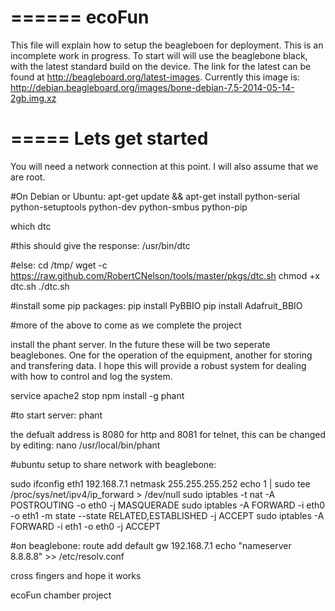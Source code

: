 ======
ecoFun
======
This file will explain how to setup the beagleboen for deployment.  This is an incomplete work in progress.  To start will will use the beaglebone black, with the latest standard build on the device.  The link for the latest can be found at http://beagleboard.org/latest-images.  Currently this image is:
http://debian.beagleboard.org/images/bone-debian-7.5-2014-05-14-2gb.img.xz

=====
Lets get started
=====
You will need a network connection at this point.  I will also assume that we are root.

#On Debian or Ubuntu:
apt-get update && apt-get install python-serial python-setuptools python-dev python-smbus python-pip

which dtc

#this should give the response:
/usr/bin/dtc

#else:
cd /tmp/
wget -c https://raw.github.com/RobertCNelson/tools/master/pkgs/dtc.sh 
chmod +x dtc.sh 
./dtc.sh 

#install some pip packages:
pip install PyBBIO
pip install Adafruit_BBIO

#more of the above to come as we complete the project

install the phant server.  In the future these will be two seperate beaglebones.  One for the operation of the equipment, another for storing and transfering data.  I hope this will provide a robust system for dealing with how to control and log the system.

service apache2 stop
npm install -g phant

#to start server:
phant

the defualt address is 8080 for http and 8081 for telnet, this can be changed by editing:
nano /usr/local/bin/phant

#ubuntu setup to share network with beaglebone:

sudo ifconfig eth1 192.168.7.1 netmask 255.255.255.252
echo 1 | sudo tee /proc/sys/net/ipv4/ip_forward > /dev/null
sudo iptables -t nat -A POSTROUTING -o eth0 -j MASQUERADE
sudo iptables -A FORWARD -i eth0 -o eth1 -m state --state RELATED,ESTABLISHED -j ACCEPT
sudo iptables -A FORWARD -i eth1 -o eth0 -j ACCEPT

#on beaglebone:
route add default gw 192.168.7.1
echo "nameserver 8.8.8.8" >> /etc/resolv.conf

cross fingers and hope it works

ecoFun chamber project
